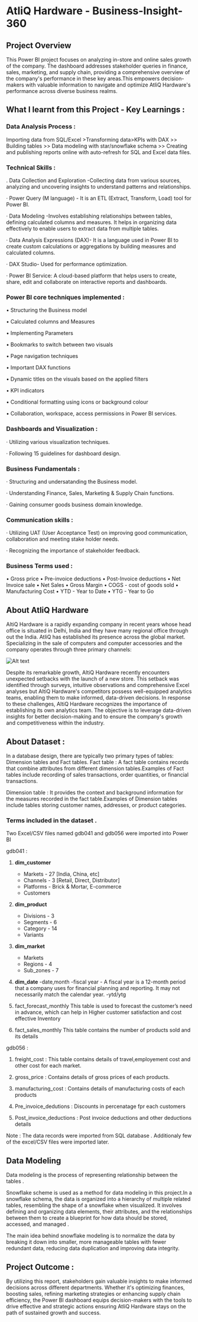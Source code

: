 # AtliQ Hardware - Business-Insight-360
## Project Overview 
This Power BI project focuses on analyzing in-store and online sales growth of the company. The dashboard addresses stakeholder queries in finance, sales, marketing, and supply chain, providing a comprehensive overview of the company's performance in these key areas.This empowers decision-makers with valuable information to navigate and optimize AtliQ Hardware's performance across diverse business realms.

## What I learnt from this Project - Key Learnings :
### Data Analysis Process : 
Importing data from SQL/Excel >Transforming data>KPIs with DAX >> Building tables >> Data modeling with star/snowflake schema >> Creating and publishing reports online with auto-refresh for SQL and Excel data files.

### Technical Skills : 
. Data Collection and Exploration -Collecting data from various sources, analyzing and uncovering insights to understand patterns and relationships.

· Power Query (M language) - It is an ETL (Extract, Transform, Load) tool for Power BI.

· Data Modeling -Involves establishing relationships between tables, defining calculated columns and measures. It helps in organizing data effectively to enable users to extract data from multiple tables.

· Data Analysis Expressions (DAX)- It is a language used in Power BI to create custom calculations or aggregations by building measures and calculated columns.

· DAX Studio- Used for performance optimization.

· Power BI Service: A cloud-based platform that helps users to create, share, edit and collaborate on interactive reports and dashboards.

### Power BI core techniques implemented : 
• Structuring the Business model

• Calculated columns and Measures

• Implementing Parameters

• Bookmarks to switch between two visuals

• Page navigation techniques

• Important DAX functions

• Dynamic titles on the visuals based on the applied filters

• KPI indicators

• Conditional formatting using icons or background colour

• Collaboration, workspace, access permissions in Power BI services.

### Dashboards and Visualization : 
· Utilizing various visualization techniques.

· Following 15 guidelines for dashboard design.

### Business Fundamentals :
· Structuring and undersatanding the Business model.

· Understanding Finance, Sales, Marketing & Supply Chain functions.

· Gaining consumer goods business domain knowledge.

### Communication skills : 
· Utilizing UAT (User Acceptance Test) on improving good communication, collaboration and meeting stake holder needs.

· Recognizing the importance of stakeholder feedback.

### Business Terms used :
• Gross price • Pre-invoice deductions • Post-Invoice deductions • Net Invoice sale • Net Sales • Gross Margin • COGS - cost of goods sold • Manufacturing Cost • YTD - Year to Date • YTG - Year to Go

## About AtliQ Hardware
AltiQ Hardware is a rapidly expanding company in recent years whose head office is situated in Delhi, India and they have many regional office through out the India. AtliQ has established its presence across the global market. Specializing in the sale of computers and computer accessories and the company operates through three primary channels:

![Alt text](lnkedgit_image2.jpg)


Despite its remarkable growth, AltiQ Hardware recently encounters unexpected setbacks with the launch of a new store. This setback was identified through surveys, intuitive observations and comprehensive Excel analyses but AltiQ Hardware's competitors possess well-equipped analytics teams, enabling them to make informed, data-driven decisions. In response to these challenges, AltiQ Hardware recognizes the importance of establishing its own analytics team. The objective is to leverage data-driven insights for better decision-making and to ensure the company's growth and competitiveness within the industry.

## About Dataset :
In a database design, there are typically two primary types of tables: Dimension tables and Fact tables. Fact table : A fact table contains records that combine attributes from different dimension tables.Examples of Fact tables include recording of sales transactions, order quantities, or financial transactions.

Dimension table : It provides the context and background information for the measures recorded in the fact table.Examples of Dimension tables include tables storing customer names, addresses, or product categories.

### Terms included in the dataset .
Two Excel/CSV files named gdb041 and gdb056 were imported into Power BI

gdb041 :

1. **dim_customer**
   - Markets - 27 [India, China, etc]
   - Channels - 3 [Retail, Direct, Distributor]
   - Platforms - Brick & Mortar, E-commerce
   - Customers

2. **dim_product**
   - Divisions - 3
   - Segments - 6
   - Category - 14
   - Variants


3. **dim_market**
   - Markets
   - Regions - 4
   - Sub_zones - 7


4. **dim_date**
   -date,month
   -fiscal year - A fiscal year is a 12-month period that a company uses for financial planning and reporting. It may not necessarily match the calendar year.
   -ytd/ytg

5. fact_forecast_monthly This table is used to forecast the customer’s need in advance, which can help in Higher customer satisfaction and cost effective Inventory

6. fact_sales_monthly This table contains the number of products sold and its details

gdb056 :

1. freight_cost : This table contains details of travel,employement cost and other cost for each market.

2. gross_price : Contains details of gross prices of each products.

3. manufacturing_cost : Contains details of manufacturing costs of each products

4. Pre_invoice_dedutions : Discounts in percenatage fpr each customers

5. Post_invoice_deductions : Post invoice deductions and other deductions details 

Note : The data records were imported from SQL database . Additionaly few of the excel/CSV files were imported later.

## Data Modeling
Data modeling is the process of representing relationship between the tables .

Snowflake scheme is used as a method for data modeling in this project.In a snowflake schema, the data is organized into a hierarchy of multiple related tables, resembling the shape of a snowflake when visualized. It involves defining and organizing data elements, their attributes, and the relationships between them to create a blueprint for how data should be stored, accessed, and managed .

The main idea behind snowflake modeling is to normalize the data by breaking it down into smaller, more manageable tables with fewer redundant data, reducing data duplication and improving data integrity.

## Project Outcome :
By utilizing this report, stakeholders gain valuable insights to make informed decisions across different departments. Whether it's optimizing finances, boosting sales, refining marketing strategies or enhancing supply chain efficiency, the Power BI dashboard equips decision-makers with the tools to drive effective and strategic actions ensuring AtliQ Hardware stays on the path of sustained growth and success.


